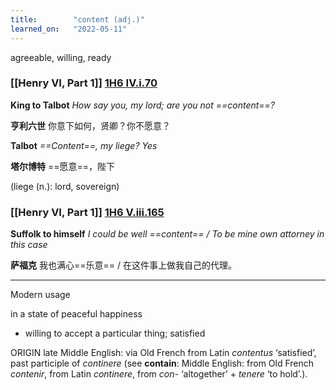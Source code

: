 ```yaml
---
title:        "content (adj.)"
learned_on:   "2022-05-11"
---
```


agreeable, willing, ready

### [[Henry VI, Part 1]] [1H6 IV.i.70](https://www.shakespeareswords.com/Public/Play.aspx?Act=4&Scene=1&WorkId=25#203134)

**King to Talbot** *How say you, my lord; are you not ==content==?*

**亨利六世** 你意下如何，贤卿？你不愿意？

**Talbot** *==Content==, my liege? Yes*

**塔尔博特** ==愿意==，陛下

(liege (n.): lord, sovereign)

### [[Henry VI, Part 1]] [1H6 V.iii.165](https://www.shakespeareswords.com/Public/Play.aspx?Act=5&Scene=3&WorkId=25#204129)

**Suffolk to himself** *I could be well ==content== / To be mine own attorney in this case*

**萨福克** 我也满心==乐意== / 在这件事上做我自己的代理。

-----

Modern usage

in a state of peaceful happiness

- willing to accept a particular thing; satisfied

ORIGIN late Middle English: via Old French from Latin *contentus* ‘satisfied’, past participle of *continere* (see **contain**: Middle English: from Old French *contenir*, from Latin *continere*, from *con-* ‘altogether’ + *tenere* ‘to hold’.).

